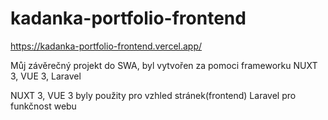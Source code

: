 # kadanka-portfolio-frontend

https://kadanka-portfolio-frontend.vercel.app/

Můj závěrečný projekt do SWA, byl vytvořen za pomoci frameworku NUXT 3, VUE 3, Laravel

NUXT 3, VUE 3 byly použity pro vzhled stránek(frontend)
Laravel pro funkčnost webu
